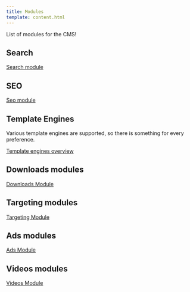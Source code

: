```yaml
---
title: Modules
template: content.html
---
```


List of modules for the CMS!

## Search

[Search module](/modules/search-module)


## SEO

[Seo module](/modules/seo-module)


## Template Engines

Various template engines are supported, so there is something for every preference.

[Template engines overview](/modules/template-engines)


## Downloads modules

[Downloads Module](/modules/downloads-module)

## Targeting modules

[Targeting Module](/modules/targeting-module)

## Ads modules

[Ads Module](/modules/ads-module)

## Videos modules

[Videos Module](/modules/videos-module)
